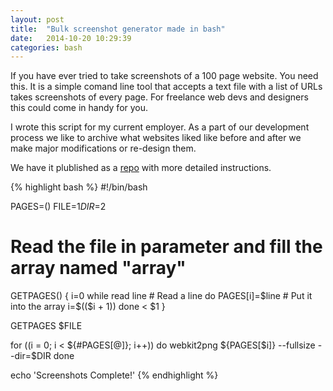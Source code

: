 ```yaml
---
layout: post
title:  "Bulk screenshot generator made in bash"
date:   2014-10-20 10:29:39
categories: bash
---
```


If you have ever tried to take screenshots of a 100 page website. You need this. It is a simple comand line tool that accepts a text file with a list of URLs takes screenshots of every page. For freelance web devs and designers this could come in handy for you. 

I wrote this script for my current employer. As a part of our development process we like to archive what websites liked like before and after we make major modifications or re-design them.

We have it plublished as a [repo](https://github.com/findsomewinmore/screenshots) with more detailed instructions.

{% highlight bash %}
#!/bin/bash

PAGES=()
FILE=$1
DIR=$2

# Read the file in parameter and fill the array named "array"
GETPAGES() {
    i=0
    while read line # Read a line
    do
        PAGES[i]=$line # Put it into the array
        i=$(($i + 1))
    done < $1
}

GETPAGES $FILE

for ((i = 0; i < ${#PAGES[@]}; i++))
do
    webkit2png ${PAGES[$i]} --fullsize --dir=$DIR
done

echo 'Screenshots Complete!'
{% endhighlight %}
